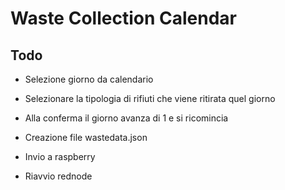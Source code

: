 # Waste Collection Calendar

## Todo
- Selezione giorno da calendario
- Selezionare la tipologia di rifiuti che viene ritirata quel giorno
- Alla conferma il giorno avanza di 1 e si ricomincia
- Creazione file wastedata.json

- Invio a raspberry
- Riavvio rednode
